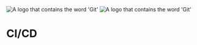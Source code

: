 <img id="logo" src="logo1.png" alt="A logo that contains the word 'Git'" />
<img id="logo" src="logo2.png" alt="A logo that contains the word 'Git'" />

#                       CI/CD
